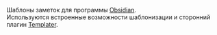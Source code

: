Шаблоны заметок для программы [Obsidian](https://obsidian.md).  
Используются встроенные возможности шаблонизации и сторонний плагин [Templater](https://silentvoid13.github.io/Templater).

